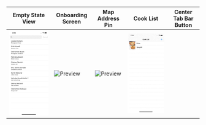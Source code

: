 | Empty State View | Onboarding Screen | Map Address Pin | Cook List | Center Tab Bar Button | 
| --- | --- | --- | --- | --- | 
| ![Preview](gifs/search.gif) | ![Preview](gifs/onboarding.gif) | ![Preview](gifs/map.gif) | ![Preview](gifs/cookList.gif) | | ![Preview](gifs/centerTabBarButton.gif) |
